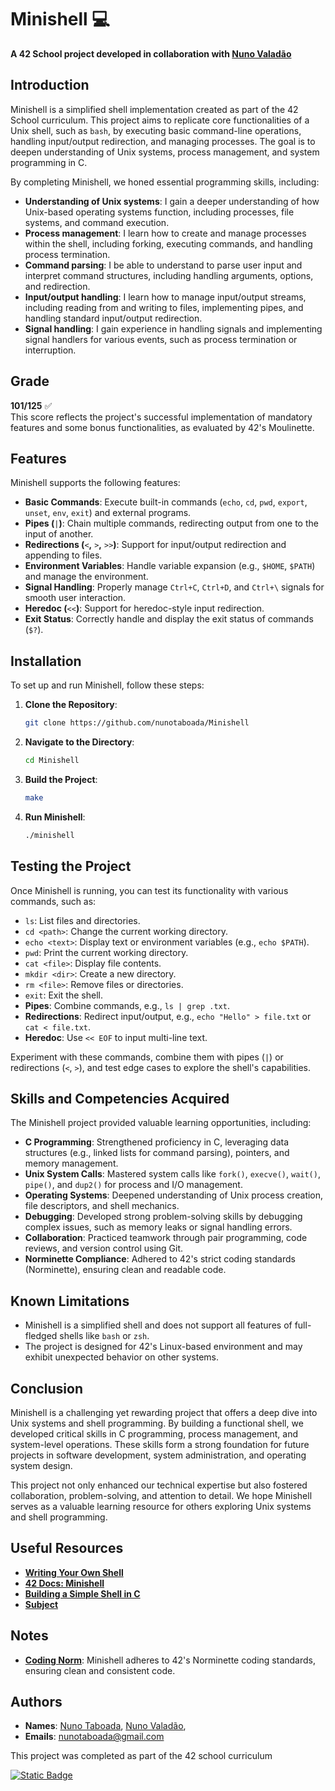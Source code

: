 # Minishell 💻

**A 42 School project developed in collaboration with [Nuno Valadão](https://github.com/nunovaladao)**

## Introduction

Minishell is a simplified shell implementation created as part of the 42 School curriculum. This project aims to replicate core functionalities of a Unix shell, such as `bash`, by executing basic command-line operations, handling input/output redirection, and managing processes. The goal is to deepen understanding of Unix systems, process management, and system programming in C.

By completing Minishell, we honed essential programming skills, including:

- **Understanding of Unix systems**: I gain a deeper understanding of how Unix-based operating systems function, including processes, file systems, and command execution.
- **Process management**: I learn how to create and manage processes within the shell, including forking, executing commands, and handling process termination.
- **Command parsing**: I be able to understand to parse user input and interpret command structures, including handling arguments, options, and redirection.
- **Input/output handling**: I learn how to manage input/output streams, including reading from and writing to files, implementing pipes, and handling standard input/output redirection.
- **Signal handling**: I gain experience in handling signals and implementing signal handlers for various events, such as process termination or interruption.

## Grade

**101/125** ✅\
This score reflects the project's successful implementation of mandatory features and some bonus functionalities, as evaluated by 42's Moulinette.

## Features

Minishell supports the following features:

- **Basic Commands**: Execute built-in commands (`echo`, `cd`, `pwd`, `export`, `unset`, `env`, `exit`) and external programs.
- **Pipes (**`|`**)**: Chain multiple commands, redirecting output from one to the input of another.
- **Redirections (**`<`**,** `>`**,** `>>`**)**: Support for input/output redirection and appending to files.
- **Environment Variables**: Handle variable expansion (e.g., `$HOME`, `$PATH`) and manage the environment.
- **Signal Handling**: Properly manage `Ctrl+C`, `Ctrl+D`, and `Ctrl+\` signals for smooth user interaction.
- **Heredoc (**`<<`**)**: Support for heredoc-style input redirection.
- **Exit Status**: Correctly handle and display the exit status of commands (`$?`).


## Installation

To set up and run Minishell, follow these steps:

1. **Clone the Repository**:

   ```bash
   git clone https://github.com/nunotaboada/Minishell
   ```
2. **Navigate to the Directory**:

   ```bash
   cd Minishell
   ```
3. **Build the Project**:

   ```bash
   make
   ```
4. **Run Minishell**:

   ```bash
   ./minishell
   ```

## Testing the Project

Once Minishell is running, you can test its functionality with various commands, such as:

- `ls`: List files and directories.
- `cd <path>`: Change the current working directory.
- `echo <text>`: Display text or environment variables (e.g., `echo $PATH`).
- `pwd`: Print the current working directory.
- `cat <file>`: Display file contents.
- `mkdir <dir>`: Create a new directory.
- `rm <file>`: Remove files or directories.
- `exit`: Exit the shell.
- **Pipes**: Combine commands, e.g., `ls | grep .txt`.
- **Redirections**: Redirect input/output, e.g., `echo "Hello" > file.txt` or `cat < file.txt`.
- **Heredoc**: Use `<< EOF` to input multi-line text.

Experiment with these commands, combine them with pipes (`|`) or redirections (`<`, `>`), and test edge cases to explore the shell's capabilities.

## Skills and Competencies Acquired

The Minishell project provided valuable learning opportunities, including:

- **C Programming**: Strengthened proficiency in C, leveraging data structures (e.g., linked lists for command parsing), pointers, and memory management.
- **Unix System Calls**: Mastered system calls like `fork()`, `execve()`, `wait()`, `pipe()`, and `dup2()` for process and I/O management.
- **Operating Systems**: Deepened understanding of Unix process creation, file descriptors, and shell mechanics.
- **Debugging**: Developed strong problem-solving skills by debugging complex issues, such as memory leaks or signal handling errors.
- **Collaboration**: Practiced teamwork through pair programming, code reviews, and version control using Git.
- **Norminette Compliance**: Adhered to 42's strict coding standards (Norminette), ensuring clean and readable code.

## Known Limitations

- Minishell is a simplified shell and does not support all features of full-fledged shells like `bash` or `zsh`.
- The project is designed for 42's Linux-based environment and may exhibit unexpected behavior on other systems.

## Conclusion

Minishell is a challenging yet rewarding project that offers a deep dive into Unix systems and shell programming. By building a functional shell, we developed critical skills in C programming, process management, and system-level operations. These skills form a strong foundation for future projects in software development, system administration, and operating system design.

This project not only enhanced our technical expertise but also fostered collaboration, problem-solving, and attention to detail. We hope Minishell serves as a valuable learning resource for others exploring Unix systems and shell programming.

## Useful Resources

- [**Writing Your Own Shell**](https://www.cs.purdue.edu/homes/grr/SystemsProgrammingBook/Book/Chapter5-WritingYourOwnShell.pdf)
- [**42 Docs: Minishell**](https://harm-smits.github.io/42docs/projects/minishell.html)
- [**Building a Simple Shell in C**](https://blog.ehoneahobed.com/building-a-simple-shell-in-c-part-1#heading-printing-a-prompt)
- [**Subject**](https://github.com/nunotaboada/Minishell/blob/master/assets/en.subject.pdf) 

## Notes

- [**Coding Norm**](https://github.com/nunotaboada/Minishell/blob/master/assets/en_norm.pdf): Minishell adheres to 42's Norminette coding standards, ensuring clean and consistent code.

## Authors
- **Names**: [Nuno Taboada](https://github.com/nunotaboada), [Nuno Valadão](https://github.com/nunovaladao),
- **Emails**: nunotaboada@gmail.com

This project was completed as part of the 42 school curriculum

<a href="https://www.42porto.com/pt/">
 	<img alt="Static Badge" src="https://img.shields.io/badge/_-Porto-_?style=for-the-badge&logo=42&labelColor=black&color=gray&link=https%3A%2F%2Fwww.42porto.com%2Fpt%2F">	
</a>
